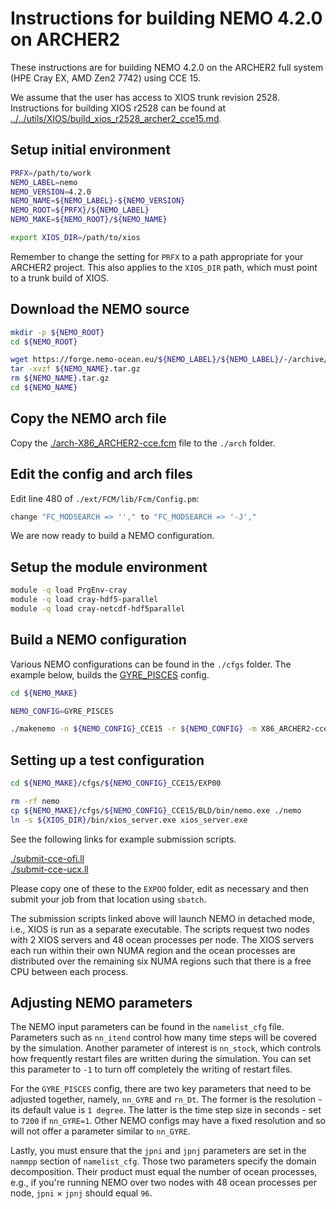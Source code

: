 Instructions for building NEMO 4.2.0 on ARCHER2
===============================================

These instructions are for building NEMO 4.2.0 on the ARCHER2 full system (HPE Cray EX, AMD Zen2 7742) using CCE 15.

We assume that the user has access to XIOS trunk revision 2528.
Instructions for building XIOS r2528 can be found at [../../utils/XIOS/build_xios_r2528_archer2_cce15.md](../../utils/XIOS/build_xios_r2528_archer2_cce15.md).  


Setup initial environment
-------------------------

```bash
PRFX=/path/to/work
NEMO_LABEL=nemo
NEMO_VERSION=4.2.0
NEMO_NAME=${NEMO_LABEL}-${NEMO_VERSION}
NEMO_ROOT=${PRFX}/${NEMO_LABEL}
NEMO_MAKE=${NEMO_ROOT}/${NEMO_NAME}

export XIOS_DIR=/path/to/xios
```

Remember to change the setting for `PRFX` to a path appropriate for your ARCHER2 project.
This also applies to the `XIOS_DIR` path, which must point to a trunk build of XIOS.


Download the NEMO source
------------------------

```bash
mkdir -p ${NEMO_ROOT}
cd ${NEMO_ROOT}

wget https://forge.nemo-ocean.eu/${NEMO_LABEL}/${NEMO_LABEL}/-/archive/${NEMO_VERSION}/${NEMO_NAME}.tar.gz
tar -xvzf ${NEMO_NAME}.tar.gz
rm ${NEMO_NAME}.tar.gz
cd ${NEMO_NAME}
```


Copy the NEMO arch file
-----------------------

Copy the [./arch-X86_ARCHER2-cce.fcm](./arch-X86_ARCHER2-cce.fcm) file to the `./arch` folder.


Edit the config and arch files
------------------------------

Edit line 480 of `./ext/FCM/lib/Fcm/Config.pm`:

```bash
change "FC_MODSEARCH => ''," to "FC_MODSEARCH => '-J',"
```

We are now ready to build a NEMO configuration.


Setup the module environment
----------------------------

```bash
module -q load PrgEnv-cray
module -q load cray-hdf5-parallel
module -q load cray-netcdf-hdf5parallel
```


Build a NEMO configuration
--------------------------

Various NEMO configurations can be found in the `./cfgs` folder. The example below,
builds the [GYRE_PISCES](https://sites.nemo-ocean.io/user-guide/cfgs.html#gyre-pisces) config.

```bash
cd ${NEMO_MAKE}

NEMO_CONFIG=GYRE_PISCES

./makenemo -n ${NEMO_CONFIG}_CCE15 -r ${NEMO_CONFIG} -m X86_ARCHER2-cce -j 16
```


Setting up a test configuration
-------------------------------

```bash
cd ${NEMO_MAKE}/cfgs/${NEMO_CONFIG}_CCE15/EXP00

rm -rf nemo
cp ${NEMO_MAKE}/cfgs/${NEMO_CONFIG}_CCE15/BLD/bin/nemo.exe ./nemo
ln -s ${XIOS_DIR}/bin/xios_server.exe xios_server.exe
```

See the following links for example submission scripts.

[./submit-cce-ofi.ll](./submit-cce-ofi.ll)\
[./submit-cce-ucx.ll](./submit-cce-ucx.ll)

Please copy one of these to the `EXPOO` folder, edit as necessary and then submit
your job from that location using `sbatch`.

The submission scripts linked above will launch NEMO in detached mode, i.e., XIOS
is run as a separate executable. The scripts request two nodes with 2 XIOS servers
and 48 ocean processes per node. The XIOS servers each run within their own NUMA
region and the ocean processes are distributed over the remaining six NUMA
regions such that there is a free CPU between each process.  


Adjusting NEMO parameters
-------------------------

The NEMO input parameters can be found in the `namelist_cfg` file. Parameters such
as `nn_itend` control how many time steps will be covered by the simulation.
Another parameter of interest is `nn_stock`, which controls how frequently restart
files are written during the simulation. You can set this parameter to `-1` to turn
off completely the writing of restart files.

For the `GYRE_PISCES` config, there are two key parameters that need to be adjusted
together, namely, `nn_GYRE` and `rn_Dt`. The former is the resolution - its default
value is `1 degree`. The latter is the time step size in seconds - set to `7200`
if `nn_GYRE=1`. Other NEMO configs may have a fixed resolution and so will not offer
a parameter similar to `nn_GYRE`.

Lastly, you must ensure that the `jpni` and `jpnj` parameters are set in the `nammpp`
section of `namelist_cfg`. Those two parameters specify the domain decomposition.
Their product must equal the number of ocean processes, e.g., if you're running NEMO
over two nodes with 48 ocean processes per node, `jpni` $\times$ `jpnj` should equal `96`.
